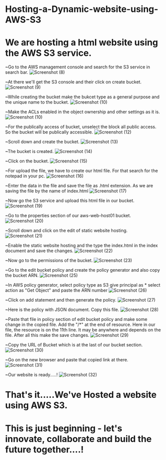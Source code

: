 # Hosting-a-Dynamic-website-using-AWS-S3
# We are hosting a html website using the AWS S3 service.

~Go to the AWS management console and search for the S3 service in search bar.
![Screenshot (8)](https://github.com/user-attachments/assets/2d7abe1f-859c-4f41-ad3d-70f101302fa7)


~At there we'll get the S3 console and their click on create bucket.
![Screenshot (9)](https://github.com/user-attachments/assets/fdcb9fce-643d-4267-9244-71027a6616af)

~While creating the bucket make the bukcet type as a general purpose and the unique name to the bucket.
![Screenshot (10)](https://github.com/user-attachments/assets/6de9e26b-6a7c-452f-887a-4d778e70cd57)

~Make the ACLs enabled in the object ownership and other settings as it is.
![Screenshot (10)](https://github.com/user-attachments/assets/55557783-768b-4dc2-b445-025577894431)

~For the publically access of bucket, unselect the block all public access. So the bucket will be publically accessible.
![Screenshot (12)](https://github.com/user-attachments/assets/255d6160-6b6a-428a-9cf4-a6804c109e21)

~Scroll down and create the bucket.
![Screenshot (13)](https://github.com/user-attachments/assets/c3227de6-45b2-4f61-9051-4f1d569b29d2)

~The bucket is created.
![Screenshot (14)](https://github.com/user-attachments/assets/e6092a91-5992-478f-9c4c-836101e58822)

~Click on the bucket.
![Screenshot (15)](https://github.com/user-attachments/assets/47a38fa3-c395-4c37-9ce5-7f1a26582569)

~For upload the file, we have to create our html file. For that search for the notepad in your pc.
![Screenshot (16)](https://github.com/user-attachments/assets/423185f4-0e0f-46c9-aae5-fa971de5c0cc)

~Enter the data in the file and save the file as .html extension. As we are saving the file by the name of index.html
![Screenshot (17)](https://github.com/user-attachments/assets/ab05f817-9b83-45b3-b14b-552750b9938f)

~Now go the S3 service and upload this html file in our bucket.
![Screenshot (19)](https://github.com/user-attachments/assets/bd1e0b4f-961c-4edd-b86d-b1ebd016af8c)

~Go to the properties section of our aws-web-host01 bucket.
![Screenshot (20)](https://github.com/user-attachments/assets/debdd5c8-b8cd-45b8-8606-b37b572d7c1b)

~Scroll down and click on the edit of static website hosting.
![Screenshot (21)](https://github.com/user-attachments/assets/f3a8ce2c-4937-44c3-8a7a-bce70650da9e)

~Enable the static website hosting and the type the index.html in the index document and save the changes.
![Screenshot (22)](https://github.com/user-attachments/assets/f7557546-8479-4e45-99a3-8bff11243ef7)

~Now go to the permissions of the bucket.
![Screenshot (23)](https://github.com/user-attachments/assets/17c4b828-0394-48ae-ad98-891913d085bb)

~Go to the edit bucket policy and create the policy generator and also copy the bucket ARN.
![Screenshot (25)](https://github.com/user-attachments/assets/42551659-d107-4164-a5c4-e08aec2819d3)

~In AWS policy generator,
select policy type as S3
give principal as *
select action as "Get Object"
and paste the ARN number
![Screenshot (26)](https://github.com/user-attachments/assets/221018e0-9072-48e2-895f-cdf8aec2c82c)

~Click on add statement and then generate the policy.
![Screenshot (27)](https://github.com/user-attachments/assets/ce458ec5-a3e4-4ca0-b1c8-635ff3c7d4a6)

~Here is the policy with JSON document. Copy this file.
![Screenshot (28)](https://github.com/user-attachments/assets/784a5a96-547c-49a6-8e0b-c19b4fc5b950)

~Paste that file in policy section of edit bucket policy and make some change in the copied file. Add the "/*" at the end of resource. Here in our file, the resource is on the 11th line. It may be anywhere and depends on the file. After all this make the save changes.
![Screenshot (29)](https://github.com/user-attachments/assets/d3379401-e84f-4259-992c-1107a8ca5d21)

~Copy the URL of Bucket which is at the last of our bucket section.
![Screenshot (30)](https://github.com/user-attachments/assets/1bb010e7-78ba-4ea7-ad57-7e6040fa2e55)

~Go on the new browser and paste that copied link at there.
![Screenshot (31)](https://github.com/user-attachments/assets/3a4da336-cda7-4bb0-b6ec-34bca8a1b6b7)

~Our website is ready.....!
![Screenshot (32)](https://github.com/user-attachments/assets/ac2de40e-1551-4e1f-a299-a4a31a12b882)

# That's it.....We've Hosted a website using AWS S3.
# This is just beginning - let's innovate, collaborate and build the future together....!










